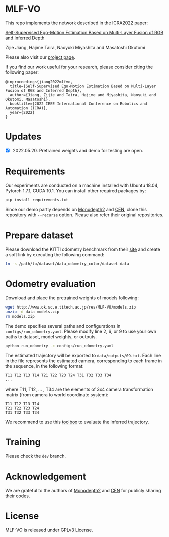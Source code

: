 # MLF-VO

This repo implements the network described in the ICRA2022 paper:

[Self-Supervised Ego-Motion Estimation Based on Multi-Layer Fusion of RGB and Inferred Depth](https://arxiv.org/pdf/2203.01557.pdf)

Zijie Jiang, Hajime Taira, Naoyuki Miyashita and Masatoshi Okutomi

Please also visit our [project page](http://www.ok.sc.e.titech.ac.jp/res/MLF-VO/).

If you find our work useful for your research, please consider citing the following paper:

```
@inproceedings{jiang2022mlfvo,
  title={Self-Supervised Ego-Motion Estimation Based on Multi-Layer Fusion of RGB and Inferred Depth},
  author={Jiang, Zijie and Taira, Hajime and Miyashita, Naoyuki and Okutomi, Masatoshi},
  booktitle={2022 IEEE International Conference on Robotics and Automation (ICRA)},
  year={2022}
}
```

# Updates

- [x] 2022.05.20. Pretrained weights and demo for testing are open.

# Requirements

Our experiments are conducted on a machine installed with Ubuntu 18.04, Pytorch 1.7.1, CUDA 10.1. You can install other required packages by:

``` bash
pip install requirements.txt
```

Since our demo partly depends on [Monodepth2](https://github.com/nianticlabs/monodepth2) and [CEN](https://github.com/yikaiw/CEN), clone this repository with `--recurse` option. Please also refer their original repositories.

# Prepare dataset

Please download the KITTI odometry benchmark from their [site](http://www.cvlibs.net/datasets/kitti/eval_odometry.php) and create a soft link by executing the following command:

``` bash
ln -s /path/to/dataset/data_odometry_color/dataset data
```

# Odometry evaluation

Download and place the pretrained weights of models following:

``` bash
wget http://www.ok.sc.e.titech.ac.jp/res/MLF-VO/models.zip
unzip -d data models.zip
rm models.zip
```

The demo specifies several paths and configurations in `configs/run_odometry.yaml`. Please modify line 2, 6, or 9 to use your own paths to dataset, model weights, or outputs.

``` bash
python run_odometry -c configs/run_odometry.yaml
```

The estimated trajectory will be exported to `data/outputs/09.txt`. Each line in the file represents the estimated camera, corresponding to each frame in the sequence, in the following format:

```
T11 T12 T13 T14 T21 T22 T23 T24 T31 T32 T33 T34
...
```

where T11, T12, ... , T34 are the elements of 3x4 camera transformation matrix (from camera to world coordinate system):

```
T11 T12 T13 T14
T21 T22 T23 T24
T31 T32 T33 T34
```

We recommend to use this [toolbox](https://github.com/Huangying-Zhan/kitti-odom-eval) to evaluate the inferred trajectory.

# Training

Please check the `dev` branch.

# Acknowledgement

We are grateful to the authors of [Monodepth2](https://github.com/nianticlabs/monodepth2) and [CEN](https://github.com/yikaiw/CEN) for publicly sharing their codes.

# License

MLF-VO is released under GPLv3 License.
